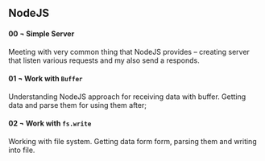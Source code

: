 ## NodeJS

#### 00 ¬ Simple Server

Meeting with very common thing that NodeJS provides – creating server that listen various requests and my also send a responds.

#### 01 ¬ Work with `Buffer`

Understanding NodeJS approach for receiving data with buffer. Getting data and parse them for using them after;

#### 02 ¬ Work with `fs.write`

Working with file system. Getting data form form, parsing them and writing into file.
